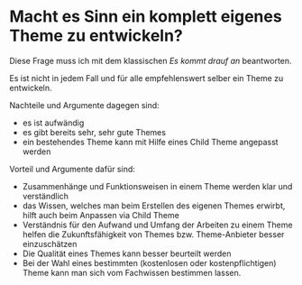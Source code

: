 # Macht es Sinn ein komplett eigenes Theme zu entwickeln?

Diese Frage muss ich mit dem klassischen _Es kommt drauf an_ beantworten.

Es ist nicht in jedem Fall und für alle empfehlenswert selber ein Theme zu entwickeln.

Nachteile und Argumente dagegen sind:
- es ist aufwändig
- es gibt bereits sehr, sehr gute Themes
- ein bestehendes Theme kann mit Hilfe eines Child Theme angepasst werden


Vorteil und Argumente dafür sind:
- Zusammenhänge und Funktionsweisen in einem Theme werden klar und verständlich
- das Wissen, welches man beim Erstellen des eigenen Themes erwirbt, hilft auch beim Anpassen via Child Theme
- Verständnis für den Aufwand und Umfang der Arbeiten zu einem Theme helfen die Zukunftsfähigkeit von Themes bzw. Theme-Anbieter besser einzuschätzen
- Die Qualität eines Themes kann besser beurteilt werden
- Bei der Wahl eines bestimmten (kostenlosen oder kostenpflichtigen) Theme kann man sich vom Fachwissen bestimmen lassen. 

